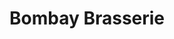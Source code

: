 ---
title: "Bombay Brasserie"
address: "241 Lisburn Road, Belfast, Co. Antrim, BT9 7EN"
tel: "028 9543 8940"
county: "Antrim"
category: "Asian Restaurants"
type: "Content"
lat: "054.5814340000"
lng: "-005.9478400000"
---